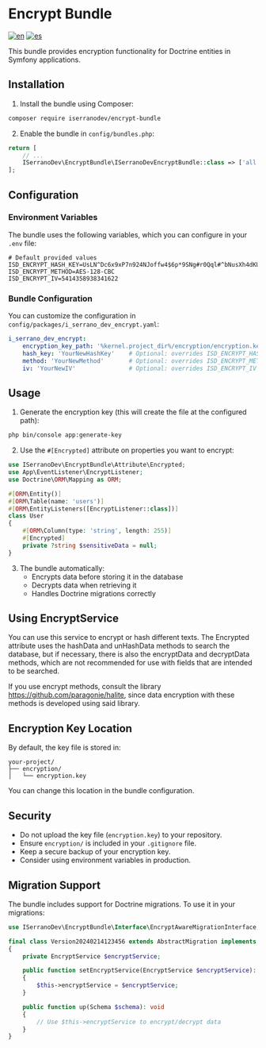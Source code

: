 # Encrypt Bundle
[![en](https://img.shields.io/badge/lang-en-red.svg)](https://github.com/ISerranoDev/Encrypt-Bundle/blob/main/README.en.md)
[![es](https://img.shields.io/badge/lang-es-yellow.svg)](https://github.com/ISerranoDev/Encrypt-Bundle/blob/main/README.md)

This bundle provides encryption functionality for Doctrine entities in Symfony applications.

## Installation

1. Install the bundle using Composer:
```bash
composer require iserranodev/encrypt-bundle
```

2. Enable the bundle in `config/bundles.php`:
```php
return [
    // ...
    ISerranoDev\EncryptBundle\ISerranoDevEncryptBundle::class => ['all' => true],
];
```

## Configuration

### Environment Variables

The bundle uses the following variables, which you can configure in your `.env` file:

```env
# Default provided values
ISD_ENCRYPT_HASH_KEY=UsLN^Dc6x9xP7n924NJoffw4$6p*9SNg#r0Qql#^bNusXh4dKU
ISD_ENCRYPT_METHOD=AES-128-CBC
ISD_ENCRYPT_IV=5414358938341622
```

### Bundle Configuration

You can customize the configuration in `config/packages/i_serrano_dev_encrypt.yaml`:

```yaml
i_serrano_dev_encrypt:
    encryption_key_path: '%kernel.project_dir%/encryption/encryption.key'  # Default path
    hash_key: 'YourNewHashKey'    # Optional: overrides ISD_ENCRYPT_HASH_KEY
    method: 'YourNewMethod'       # Optional: overrides ISD_ENCRYPT_METHOD
    iv: 'YourNewIV'               # Optional: overrides ISD_ENCRYPT_IV
```

## Usage

1. Generate the encryption key (this will create the file at the configured path):
```bash
php bin/console app:generate-key
```

2. Use the `#[Encrypted]` attribute on properties you want to encrypt:
```php
use ISerranoDev\EncryptBundle\Attribute\Encrypted;
use App\EventListener\EncryptListener;
use Doctrine\ORM\Mapping as ORM;

#[ORM\Entity()]
#[ORM\Table(name: 'users')]
#[ORM\EntityListeners([EncryptListener::class])]
class User
{
    #[ORM\Column(type: 'string', length: 255)]
    #[Encrypted]
    private ?string $sensitiveData = null;
}
```

3. The bundle automatically:
   - Encrypts data before storing it in the database
   - Decrypts data when retrieving it
   - Handles Doctrine migrations correctly

## Using EncryptService

You can use this service to encrypt or hash different texts.
The Encrypted attribute uses the hashData and unHashData methods to search the database, but if necessary, there is also the
encryptData and decryptData methods, which are not recommended for use with fields that are intended to be searched.

If you use encrypt methods, consult the library https://github.com/paragonie/halite, since data encryption with these methods is developed using said library.

## Encryption Key Location

By default, the key file is stored in:
```
your-project/
├── encryption/
│   └── encryption.key
```

You can change this location in the bundle configuration.

## Security

- Do not upload the key file (`encryption.key`) to your repository.
- Ensure `encryption/` is included in your `.gitignore` file.
- Keep a secure backup of your encryption key.
- Consider using environment variables in production.

## Migration Support

The bundle includes support for Doctrine migrations. To use it in your migrations:

```php
use ISerranoDev\EncryptBundle\Interface\EncryptAwareMigrationInterface;

final class Version20240214123456 extends AbstractMigration implements EncryptAwareMigrationInterface
{
    private EncryptService $encryptService;

    public function setEncryptService(EncryptService $encryptService): void
    {
        $this->encryptService = $encryptService;
    }

    public function up(Schema $schema): void
    {
        // Use $this->encryptService to encrypt/decrypt data
    }
}
```

